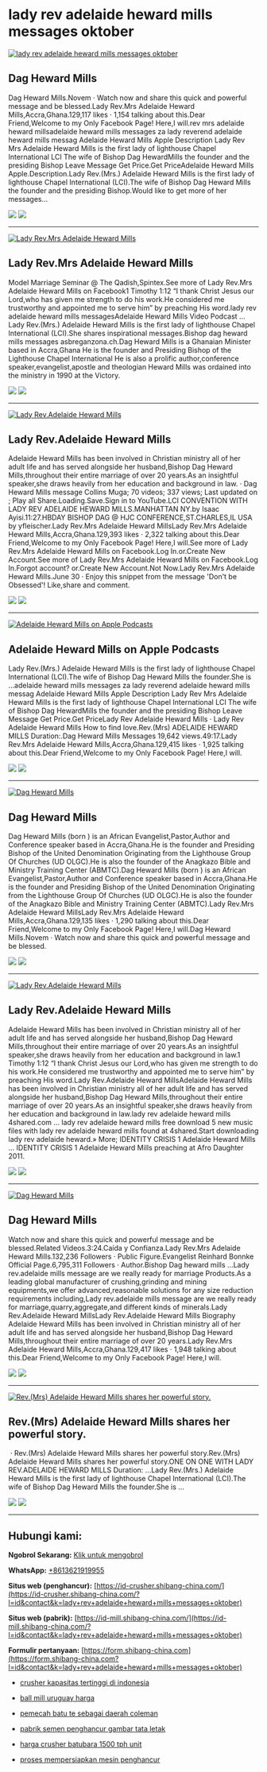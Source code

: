 # lady rev adelaide heward mills messages oktober

<a href="https://swt.shibang-china.com/?l=id&img&k=lady+rev+adelaide+heward+mills+messages+oktober" target="_blank">![lady rev adelaide heward mills messages oktober](http://static.shibang-china.com/all-800x300/1447.jpg)</a>

## Dag Heward Mills
Dag Heward Mills.Novem &#183; Watch now and share this quick and powerful message and be blessed.Lady Rev.Mrs Adelaide Heward Mills,Accra,Ghana.129,117 likes &#183; 1,154 talking about this.Dear Friend,Welcome to my Only Facebook Page! Here,I will.rev mrs adelaide heward millsadelaide heward mills messages za lady reverend adelaide heward mills messag Adelaide Heward Mills Apple Description Lady Rev Mrs Adelaide Heward Mills is the first lady of lighthouse Chapel International LCI The wife of Bishop Dag HewardMills the founder and the presiding Bishop Leave Message Get Price.Get PriceAdelaide Heward Mills Apple.Description.Lady Rev.(Mrs.) Adelaide Heward Mills is the first lady of lighthouse Chapel International (LCI).The wife of Bishop Dag Heward Mills the founder and the presiding Bishop.Would like to get more of her messages…


<a href="https://whatsapp.shibangsoft.com/WhatsApp.php" target="_blank" title="WhatsApp">![](http://static.shibang-china.com/icon/whatsapp.png)</a> <a href="https://swt.shibang-china.com/?l=id&icon&k=lady+rev+adelaide+heward+mills+messages+oktober" target="_blank">![](http://static.shibang-china.com/icon/chat-id.png)</a>

---

<a href="https://swt.shibang-china.com/?l=id&img&k=lady+rev+adelaide+heward+mills+messages+oktober" target="_blank">![Lady Rev.Mrs Adelaide Heward Mills](http://static.shibang-china.com/all-800x300/1262.jpg)</a>

## Lady Rev.Mrs Adelaide Heward Mills
Model Marriage Seminar @ The Qadish,Spintex.See more of Lady Rev.Mrs Adelaide Heward Mills on Facebook1 Timothy 1:12 “I thank Christ Jesus our Lord,who has given me strength to do his work.He considered me trustworthy and appointed me to serve him” by preaching His word.lady rev adelaide heward mills messagesAdelaide Heward Mills Video Podcast … Lady Rev.(Mrs.) Adelaide Heward Mills is the first lady of lighthouse Chapel International (LCI).She shares inspirational messages.Bishop dag heward mills messages asbreganzona.ch.Dag Heward Mills is a Ghanaian Minister based in Accra,Ghana He is the founder and Presiding Bishop of the Lighthouse Chapel International He is also a prolific author,conference speaker,evangelist,apostle and theologian Heward Mills was ordained into the ministry in 1990 at the Victory.


<a href="https://whatsapp.shibangsoft.com/WhatsApp.php" target="_blank" title="WhatsApp">![](http://static.shibang-china.com/icon/whatsapp.png)</a> <a href="https://swt.shibang-china.com/?l=id&icon&k=lady+rev+adelaide+heward+mills+messages+oktober" target="_blank">![](http://static.shibang-china.com/icon/chat-id.png)</a>

---

<a href="https://swt.shibang-china.com/?l=id&img&k=lady+rev+adelaide+heward+mills+messages+oktober" target="_blank">![Lady Rev.Adelaide Heward Mills](http://static.shibang-china.com/all-800x300/693.jpg)</a>

## Lady Rev.Adelaide Heward Mills
Adelaide Heward Mills has been involved in Christian ministry all of her adult life and has served alongside her husband,Bishop Dag Heward Mills,throughout their entire marriage of over 20 years.As an insightful speaker,she draws heavily from her education and background in law.&nbsp;&#0183;&#32;Dag Heward Mills message Collins Muga; 70 videos; 337 views; Last updated on ; Play all Share.Loading.Save.Sign in to YouTube.LCI CONVENTION WITH LADY REV ADELAIDE HEWARD MILLS.MANHATTAN NY.by Isaac Ayisi.11:27.HBDAY BISHOP DAG @ HJC CONFERENCE,ST.CHARLES,IL USA by yfleischer.Lady Rev.Mrs Adelaide Heward MillsLady Rev.Mrs Adelaide Heward Mills,Accra,Ghana.129,393 likes &#183; 2,322 talking about this.Dear Friend,Welcome to my Only Facebook Page! Here,I will.See more of Lady Rev.Mrs Adelaide Heward Mills on Facebook.Log In.or.Create New Account.See more of Lady Rev.Mrs Adelaide Heward Mills on Facebook.Log In.Forgot account? or.Create New Account.Not Now.Lady Rev.Mrs Adelaide Heward Mills.June 30 &#183; Enjoy this snippet from the message 'Don't be Obsessed'! Like,share and comment.


<a href="https://whatsapp.shibangsoft.com/WhatsApp.php" target="_blank" title="WhatsApp">![](http://static.shibang-china.com/icon/whatsapp.png)</a> <a href="https://swt.shibang-china.com/?l=id&icon&k=lady+rev+adelaide+heward+mills+messages+oktober" target="_blank">![](http://static.shibang-china.com/icon/chat-id.png)</a>

---

<a href="https://swt.shibang-china.com/?l=id&img&k=lady+rev+adelaide+heward+mills+messages+oktober" target="_blank">![‎Adelaide Heward Mills on Apple Podcasts](http://static.shibang-china.com/all-800x300/417.jpg)</a>

## ‎Adelaide Heward Mills on Apple Podcasts
‎Lady Rev.(Mrs.) Adelaide Heward Mills is the first lady of lighthouse Chapel International (LCI).The wife of Bishop Dag Heward Mills the founder.She is …adelaide heward mills messages za lady reverend adelaide heward mills messag Adelaide Heward Mills Apple Description Lady Rev Mrs Adelaide Heward Mills is the first lady of lighthouse Chapel International LCI The wife of Bishop Dag HewardMills the founder and the presiding Bishop Leave Message Get Price.Get PriceLady Rev Adelaide Heward Mills&nbsp;&#0183;&#32;Lady Rev Adelaide Heward Mills How to find love.Rev.(Mrs) ADELAIDE HEWARD MILLS Duration:.Dag Heward Mills Messages 19,642 views.49:17.Lady Rev.Mrs Adelaide Heward Mills,Accra,Ghana.129,415 likes &#183; 1,925 talking about this.Dear Friend,Welcome to my Only Facebook Page! Here,I will.


<a href="https://whatsapp.shibangsoft.com/WhatsApp.php" target="_blank" title="WhatsApp">![](http://static.shibang-china.com/icon/whatsapp.png)</a> <a href="https://swt.shibang-china.com/?l=id&icon&k=lady+rev+adelaide+heward+mills+messages+oktober" target="_blank">![](http://static.shibang-china.com/icon/chat-id.png)</a>

---

<a href="https://swt.shibang-china.com/?l=id&img&k=lady+rev+adelaide+heward+mills+messages+oktober" target="_blank">![Dag Heward Mills](http://static.shibang-china.com/all-800x300/287.jpg)</a>

## Dag Heward Mills
Dag Heward Mills (born ) is an African Evangelist,Pastor,Author and Conference speaker based in Accra,Ghana.He is the founder and Presiding Bishop of the United Denomination Originating from the Lighthouse Group Of Churches (UD OLGC).He is also the founder of the Anagkazo Bible and Ministry Training Center (ABMTC).Dag Heward Mills (born ) is an African Evangelist,Pastor,Author and Conference speaker based in Accra,Ghana.He is the founder and Presiding Bishop of the United Denomination Originating from the Lighthouse Group Of Churches (UD OLGC).He is also the founder of the Anagkazo Bible and Ministry Training Center (ABMTC).Lady Rev.Mrs Adelaide Heward MillsLady Rev.Mrs Adelaide Heward Mills,Accra,Ghana.129,135 likes &#183; 1,290 talking about this.Dear Friend,Welcome to my Only Facebook Page! Here,I will.Dag Heward Mills.Novem &#183; Watch now and share this quick and powerful message and be blessed.


<a href="https://whatsapp.shibangsoft.com/WhatsApp.php" target="_blank" title="WhatsApp">![](http://static.shibang-china.com/icon/whatsapp.png)</a> <a href="https://swt.shibang-china.com/?l=id&icon&k=lady+rev+adelaide+heward+mills+messages+oktober" target="_blank">![](http://static.shibang-china.com/icon/chat-id.png)</a>

---

<a href="https://swt.shibang-china.com/?l=id&img&k=lady+rev+adelaide+heward+mills+messages+oktober" target="_blank">![Lady Rev.Adelaide Heward Mills](http://static.shibang-china.com/all-800x300/1140.jpg)</a>

## Lady Rev.Adelaide Heward Mills
Adelaide Heward Mills has been involved in Christian ministry all of her adult life and has served alongside her husband,Bishop Dag Heward Mills,throughout their entire marriage of over 20 years.As an insightful speaker,she draws heavily from her education and background in law.1 Timothy 1:12 “I thank Christ Jesus our Lord,who has given me strength to do his work.He considered me trustworthy and appointed me to serve him” by preaching His word.Lady Rev.Adelaide Heward MillsAdelaide Heward Mills has been involved in Christian ministry all of her adult life and has served alongside her husband,Bishop Dag Heward Mills,throughout their entire marriage of over 20 years.As an insightful speaker,she draws heavily from her education and background in law.lady rev adelaide heward mills 4shared.com … lady rev adelaide heward mills free download 5 new music files with lady rev adelaide heward mills found at 4shared.Start downloading lady rev adelaide heward.&#187; More; IDENTITY CRISIS 1 Adelaide Heward Mills … IDENTITY CRISIS 1 Adelaide Heward Mills preaching at Afro Daughter 2011.


<a href="https://whatsapp.shibangsoft.com/WhatsApp.php" target="_blank" title="WhatsApp">![](http://static.shibang-china.com/icon/whatsapp.png)</a> <a href="https://swt.shibang-china.com/?l=id&icon&k=lady+rev+adelaide+heward+mills+messages+oktober" target="_blank">![](http://static.shibang-china.com/icon/chat-id.png)</a>

---

<a href="https://swt.shibang-china.com/?l=id&img&k=lady+rev+adelaide+heward+mills+messages+oktober" target="_blank">![Dag Heward Mills](http://static.shibang-china.com/all-800x300/709.jpg)</a>

## Dag Heward Mills
Watch now and share this quick and powerful message and be blessed.Related Videos.3:24.Ca&#237;da y Confianza.Lady Rev.Mrs Adelaide Heward Mills.132,236 Followers &#183; Public Figure.Evangelist Reinhard Bonnke Official Page.6,795,311 Followers &#183; Author.Bishop Dag heward mills …Lady rev.adelaide mills message are we really ready for marriage Products.As a leading global manufacturer of crushing,grinding and mining equipments,we offer advanced,reasonable solutions for any size reduction requirements including,Lady rev.adelaide mills message are we really ready for marriage,quarry,aggregate,and different kinds of minerals.Lady Rev.Adelaide Heward MillsLady Rev.Adelaide Heward Mills Biography Adelaide Heward Mills has been involved in Christian ministry all of her adult life and has served alongside her husband,Bishop Dag Heward Mills,throughout their entire marriage of over 20 years.Lady Rev.Mrs Adelaide Heward Mills,Accra,Ghana.129,417 likes &#183; 1,948 talking about this.Dear Friend,Welcome to my Only Facebook Page! Here,I will.


<a href="https://whatsapp.shibangsoft.com/WhatsApp.php" target="_blank" title="WhatsApp">![](http://static.shibang-china.com/icon/whatsapp.png)</a> <a href="https://swt.shibang-china.com/?l=id&icon&k=lady+rev+adelaide+heward+mills+messages+oktober" target="_blank">![](http://static.shibang-china.com/icon/chat-id.png)</a>

---

<a href="https://swt.shibang-china.com/?l=id&img&k=lady+rev+adelaide+heward+mills+messages+oktober" target="_blank">![Rev.(Mrs) Adelaide Heward Mills shares her powerful story.](http://static.shibang-china.com/all-800x300/377.jpg)</a>

## Rev.(Mrs) Adelaide Heward Mills shares her powerful story.
&nbsp;&#0183;&#32;Rev.(Mrs) Adelaide Heward Mills shares her powerful story.Rev.(Mrs) Adelaide Heward Mills shares her powerful story.ONE ON ONE WITH LADY REV.ADELAIDE HEWARD MILLS Duration: …‎Lady Rev.(Mrs.) Adelaide Heward Mills is the first lady of lighthouse Chapel International (LCI).The wife of Bishop Dag Heward Mills the founder.She is …

<a href="https://whatsapp.shibangsoft.com/WhatsApp.php" target="_blank" title="WhatsApp">![](http://static.shibang-china.com/icon/whatsapp.png)</a> <a href="https://swt.shibang-china.com/?l=id&icon&k=lady+rev+adelaide+heward+mills+messages+oktober" target="_blank">![](http://static.shibang-china.com/icon/chat-id.png)</a>

---
## Hubungi kami:

**Ngobrol Sekarang:** [Klik untuk mengobrol](https://swt.shibang-china.com?l=id&contact&k=lady+rev+adelaide+heward+mills+messages+oktober)

**WhatsApp:**  [+8613621919955](https://whatsapp.shibangsoft.com/WhatsApp.php)

**Situs web (penghancur):** [https://id-crusher.shibang-china.com/](https://id-crusher.shibang-china.com/?l=id&contact&k=lady+rev+adelaide+heward+mills+messages+oktober)

**Situs web (pabrik):** [https://id-mill.shibang-china.com/](https://id-mill.shibang-china.com/?l=id&contact&k=lady+rev+adelaide+heward+mills+messages+oktober)

**Formulir pertanyaan:** [https://form.shibang-china.com](https://form.shibang-china.com?l=id&contact&k=lady+rev+adelaide+heward+mills+messages+oktober)

* [crusher kapasitas tertinggi di indonesia](../50/crusher%20kapasitas%20tertinggi%20di%20indonesia.md)

* [ball mill uruguay harga](../45/ball%20mill%20uruguay%20harga.md)

* [pemecah batu te sebagai daerah coleman](../49/pemecah%20batu%20te%20sebagai%20daerah%20coleman.md)

* [pabrik semen penghancur gambar tata letak](../47/pabrik%20semen%20penghancur%20gambar%20tata%20letak.md)

* [harga crusher batubara 1500 tph unit](../48/harga%20crusher%20batubara%201500%20tph%20unit.md)

* [proses mempersiapkan mesin penghancur](../41/proses%20mempersiapkan%20mesin%20penghancur.md)